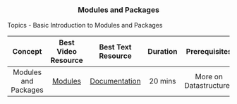 <h3 align="center"> Modules and Packages </h3>
Topics - Basic Introduction to Modules and Packages

| Concept | Best Video Resource | Best Text Resource | Duration | Prerequisites |
|:-------:| :-----------------: | :----------------: | :------: | :-----------: |
| Modules and Packages | [Modules](https://www.youtube.com/watch?v=WN4A6iJOUns&index=21&list=PL6gx4Cwl9DGAcbMi1sH6oAMk4JHw91mC_) | [Documentation](https://docs.python.org/3/tutorial/modules.html) | 20 mins | More on Datastructures |